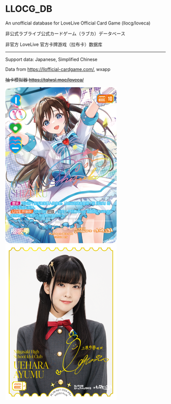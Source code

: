 # LLOCG_DB

An unofficial database for LoveLive Official Card Game (llocg/loveca)

非公式ラブライブ公式カードゲーム（ラブカ）データベース

非官方 LoveLive 官方卡牌游戏（拉布卡）数据库

------

Support data: Japanese, Simplified Chinese

Data from https://llofficial-cardgame.com/, wxapp

~~抽卡模拟器 https://tqlwsl.moe/loveca/~~

<img src="/img/cards_cn/PL!N-bp1-003-SEC.png" width="350" alt="wlp"> <img src="/img/cards/BP01/PL!N-bp1-034-PE2.png" width="350" alt="hswlp">
